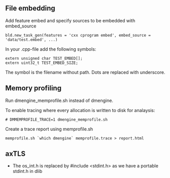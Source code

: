File embedding
--------------

Add feature embed and specify sources to be embedded with embed_source

    bld.new_task_gen(features = 'cxx cprogram embed', embed_source = 'data/test.embed', ...)

In your .cpp-file add the following symbols:

    extern unsigned char TEST_EMBED[];
    extern uint32_t TEST_EMBED_SIZE;

The symbol is the filename without path. Dots are replaced with underscore.


Memory profiling
----------------

Run dmengine_memprofile.sh instead of dmengine.

To enable tracing where every allocation is written to disk for analaysis:

    # DMMEMPROFILE_TRACE=1 dmengine_memprofile.sh

Create a trace report using memprofile.sh

    memprofile.sh `which dmengine` memprofile.trace > report.html

axTLS
-----

* The os_int.h is replaced by #include <stdint.h> as we have a portable stdint.h in dlib
